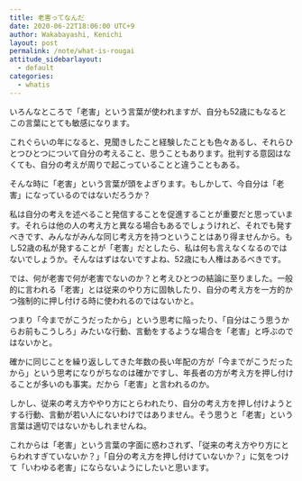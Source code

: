 ```yaml
---
title: 老害ってなんだ
date: 2020-06-22T18:06:00 UTC+9
author: Wakabayashi, Kenichi
layout: post
permalink: /note/what-is-rougai
attitude_sidebarlayout:
  - default
categories:
  - whatis
---
```

いろんなところで「老害」という言葉が使われますが、自分も52歳にもなるとこの言葉にとても敏感になります。

これぐらいの年になると、見聞きしたこと経験したことも色々あるし、それらひとつひとつについて自分の考えること、思うこともあります。批判する意図はなくても、自分の考えが周りで起こっていることと違うこともある。

そんな時に「老害」という言葉が頭をよぎります。もしかして、今自分は「老害」になっているのではないだろうか？

私は自分の考えを述べること発信することを促進することが重要だと思っています。それらは他の人の考え方と異なる場合もあるでしょうけれど、それでも発すべきです、みんながみんな同じ考え方を持つということはあり得ませんから。もし52歳の私が発することが「老害」だとしたら、私は何も言えなくなるのではないでしょうか。そんなはずはないですよね、52歳にも人権はあるべきです。

では、何が老害で何が老害でないのか？と考えひとつの結論に至りました。一般的に言われる「老害」とは従来のやり方に固執したり、自分の考え方を一方的かつ強制的に押し付ける時に使われるのではないかと。

つまり「今までがこうだったから」という思考に陥ったり、「自分はこう思うからお前もこうしろ」みたいな行動、言動をするような場合を「老害」と呼ぶのではないかと。

確かに同じことを繰り返ししてきた年数の長い年配の方が「今までがこうだったから」という思考になりがちなのは確かですし、年長者の方が考え方を押し付けることが多いのも事実。だから「老害」と言われるのか。

しかし、従来の考え方ややり方にとらわれたり、自分の考え方を押し付けようとする行動、言動が若い人にないわけではありません。そう思うと「老害」という言葉は適切ではないかもしれませんね。

これからは「老害」という言葉の字面に惑わされず、「従来の考え方やり方にとらわれすぎていないか？」「自分の考え方を押し付けていないか？」に気をつけて「いわゆる老害」にならないようにしたいと思います。